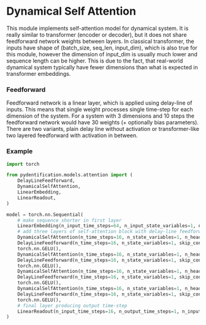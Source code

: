 # Dynamical Self Attention

This module implements self-attention model for dynamical system. It is really similar to transformer (encoder or
decoder), but it does not share feedforward network weights between layers. In classical transformer, the inputs have
shape of (batch_size, seq_len, input_dim), which is also true for this module, however the dimension of input_dim is
usually much lower and sequence length can be higher. This is due to the fact, that real-world dynamical system
typically have fewer dimensions than what is expected in transformer embeddings.

### Feedforward

Feedforward network is a linear layer, which is applied using delay-line of inputs. This means that single weight
processes single time-step for each dimension of the system. For a system with 3 dimensions and 10 steps the feedforward
network would have 30 weights (+ optionally bias parameters). There are two variants, plain delay line without
activation or transformer-like two layered feedforward with activation in between.  

### Example

```python
import torch

from pydentification.models.attention import (
    DelayLineFeedforward,
    DynamicalSelfAttention,
    LinearEmbedding,
    LinearReadout,
)

model = torch.nn.Sequential(
    # make sequence shorter in first layer
    LinearEmbedding(n_input_time_steps=64, n_input_state_variables=1, n_output_time_steps=16, n_output_state_variables=1),
    # add three layers of self-attention block with delay-line feedforward and GELU 
    DynamicalSelfAttention(n_time_steps=16, n_state_variables=1, n_heads=1, skip_connection=True),
    DelayLineFeedforward(n_time_steps=16, n_state_variables=1, skip_connection=True),
    torch.nn.GELU(),
    DynamicalSelfAttention(n_time_steps=16, n_state_variables=1, n_heads=1, skip_connection=True),
    DelayLineFeedforward(n_time_steps=16, n_state_variables=1, skip_connection=True),
    torch.nn.GELU(),
    DynamicalSelfAttention(n_time_steps=16, n_state_variables=1, n_heads=1, skip_connection=True),
    DelayLineFeedforward(n_time_steps=16, n_state_variables=1, skip_connection=True),
    torch.nn.GELU(),
    DynamicalSelfAttention(n_time_steps=16, n_state_variables=1, n_heads=1, skip_connection=True),
    DelayLineFeedforward(n_time_steps=16, n_state_variables=1, skip_connection=True),
    torch.nn.GELU(),
    # final layer producing output time-step
    LinearReadout(n_input_time_steps=16, n_output_time_steps=1, n_input_state_variables=1, n_output_state_variables=1, bias=True),
)
```